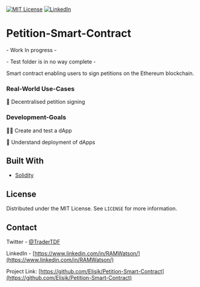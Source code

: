 


[![MIT License][license-shield]][license-url]
[![LinkedIn][linkedin-shield]][linkedin-url]



# Petition-Smart-Contract

\- Work In progress -

\- Test folder is in no way complete -

Smart contract enabling users to sign petitions on the Ethereum blockchain.








### Real-World Use-Cases


🧾 Decentralised petition signing


### Development-Goals

🦸‍♂️ Create and test a dApp

🤖 Understand deployment of dApps





## Built With

* [Solidity](https://docs.soliditylang.org/en/v0.8.6/)

  

<!-- LICENSE -->
## License

Distributed under the MIT License. See `LICENSE` for more information.



<!-- CONTACT -->
## Contact

Twitter - [@TraderTDF](https://twitter.com/TraderTDF)

LinkedIn - [https://www.linkedin.com/in/RAMWatson/](https://www.linkedin.com/in/RAMWatson/)

Project Link: [https://github.com/Elisik/Petition-Smart-Contract](https://github.com/Elisik/Petition-Smart-Contract)







<!-- MARKDOWN LINKS & IMAGES -->
<!-- https://www.markdownguide.org/basic-syntax/#reference-style-links -->
[license-shield]: https://img.shields.io/github/license/othneildrew/Best-README-Template.svg?style=for-the-badge
[license-url]: https://github.com/othneildrew/Best-README-Template/blob/master/LICENSE.txt
[linkedin-shield]: https://img.shields.io/badge/-LinkedIn-black.svg?style=for-the-badge&logo=linkedin&colorB=555
[linkedin-url]: https://www.linkedin.com/in/RAMWatson/

